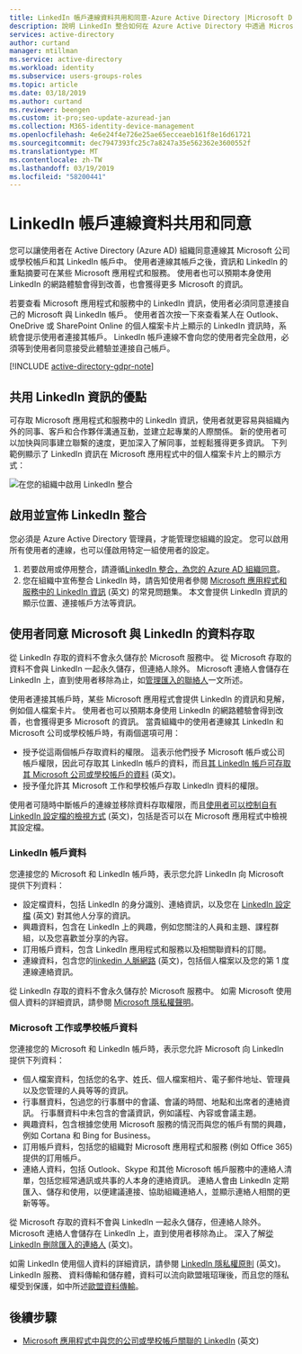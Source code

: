 ```yaml
---
title: LinkedIn 帳戶連線資料共用和同意-Azure Active Directory |Microsoft Docs
description: 說明 LinkedIn 整合如何在 Azure Active Directory 中透過 Microsoft 應用程式共用資料
services: active-directory
author: curtand
manager: mtillman
ms.service: active-directory
ms.workload: identity
ms.subservice: users-groups-roles
ms.topic: article
ms.date: 03/18/2019
ms.author: curtand
ms.reviewer: beengen
ms.custom: it-pro;seo-update-azuread-jan
ms.collection: M365-identity-device-management
ms.openlocfilehash: 4e6e24f4e726e25ae65ecceaeb161f8e16d61721
ms.sourcegitcommit: dec7947393fc25c7a8247a35e562362e3600552f
ms.translationtype: MT
ms.contentlocale: zh-TW
ms.lasthandoff: 03/19/2019
ms.locfileid: "58200441"
---
```

# <a name="linkedin-account-connections-data-sharing-and-consent"></a>LinkedIn 帳戶連線資料共用和同意

您可以讓使用者在 Active Directory (Azure AD) 組織同意連線其 Microsoft 公司或學校帳戶和其 LinkedIn 帳戶中。 使用者連線其帳戶之後，資訊和 LinkedIn 的重點摘要可在某些 Microsoft 應用程式和服務。 使用者也可以預期本身使用 LinkedIn 的網路體驗會得到改善，也會獲得更多 Microsoft 的資訊。

若要查看 Microsoft 應用程式和服務中的 LinkedIn 資訊，使用者必須同意連接自己的 Microsoft 與 LinkedIn 帳戶。 使用者首次按一下來查看某人在 Outlook、OneDrive 或 SharePoint Online 的個人檔案卡片上顯示的 LinkedIn 資訊時，系統會提示使用者連接其帳戶。 LinkedIn 帳戶連線不會向您的使用者完全啟用，必須等到使用者同意接受此體驗並連接自己帳戶。

[!INCLUDE [active-directory-gdpr-note](../../../includes/gdpr-hybrid-note.md)]

## <a name="benefits-of-sharing-linkedin-information"></a>共用 LinkedIn 資訊的優點

可存取 Microsoft 應用程式和服務中的 LinkedIn 資訊，使用者就更容易與組織內外的同事、客戶和合作夥伴溝通互動，並建立起專業的人際關係。 新的使用者可以加快與同事建立聯繫的速度，更加深入了解同事，並輕鬆獲得更多資訊。 下列範例顯示了 LinkedIn 資訊在 Microsoft 應用程式中的個人檔案卡片上的顯示方式：

![在您的組織中啟用 LinkedIn 整合](./media/linkedin-user-consent/display-example.png)

## <a name="enable-and-announce-linkedin-integration"></a>啟用並宣佈 LinkedIn 整合

您必須是 Azure Active Directory 管理員，才能管理您組織的設定。 您可以啟用所有使用者的連線，也可以僅啟用特定一組使用者的設定。

1. 若要啟用或停用整合，請遵循[LinkedIn 整合，為您的 Azure AD 組織同意](linkedin-integration.md)。
2. 您在組織中宣佈整合 LinkedIn 時，請告知使用者參閱 [Microsoft 應用程式和服務中的 LinkedIn 資訊](https://support.office.com/article/about-linkedin-information-and-features-in-microsoft-apps-and-services-dc81cc70-4d64-4755-9f1c-b9536e34d381) (英文) 的常見問題集。 本文會提供 LinkedIn 資訊的顯示位置、連接帳戶方法等資訊。

## <a name="user-consent-for-data-access-in-microsoft-and-linkedin"></a>使用者同意 Microsoft 與 LinkedIn 的資料存取

從 LinkedIn 存取的資料不會永久儲存於 Microsoft 服務中。 從 Microsoft 存取的資料不會與 LinkedIn 一起永久儲存，但連絡人除外。 Microsoft 連絡人會儲存在 LinkedIn 上，直到使用者移除為止，如[管理匯入的聯絡人](https://www.linkedin.com/help/linkedin/answer/43377)一文所述。

使用者連接其帳戶時，某些 Microsoft 應用程式會提供 LinkedIn 的資訊和見解，例如個人檔案卡片。 使用者也可以預期本身使用 LinkedIn 的網路體驗會得到改善，也會獲得更多 Microsoft 的資訊。
當貴組織中的使用者連線其 LinkedIn 和 Microsoft 公司或學校帳戶時，有兩個選項可用：

* 授予從這兩個帳戶存取資料的權限。 這表示他們授予 Microsoft 帳戶或公司帳戶權限，因此可存取其 LinkedIn 帳戶的資料，而且[其 LinkedIn 帳戶可存取其 Microsoft 公司或學校帳戶的資料](https://www.linkedin.com/help/linkedin/answer/84077) (英文)。
* 授予僅允許其 Microsoft 工作和學校帳戶存取 LinkedIn 資料的權限。

使用者可隨時中斷帳戶的連線並移除資料存取權限，而且[使用者可以控制自有 LinkedIn 設定檔的檢視方式](https://www.linkedin.com/help/linkedin/answer/83) (英文)，包括是否可以在 Microsoft 應用程式中檢視其設定檔。

### <a name="linkedin-account-data"></a>LinkedIn 帳戶資料

您連接您的 Microsoft 和 LinkedIn 帳戶時，表示您允許 LinkedIn 向 Microsoft 提供下列資料：

* 設定檔資料，包括 LinkedIn 的身分識別、連絡資訊，以及您在 [LinkedIn 設定檔](https://www.linkedin.com/help/linkedin/answer/15493) (英文) 對其他人分享的資訊。
* 興趣資料，包含在 LinkedIn 上的興趣，例如您關注的人員和主題、課程群組，以及您喜歡並分享的內容。
* 訂用帳戶資料，包含 LinkedIn 應用程式和服務以及相關聯資料的訂閱。 
* 連線資料，包含您的[linkedin 人脈網路](https://www.linkedin.com/help/linkedin/answer/110) (英文)，包括個人檔案以及您的第 1 度連線連絡資訊。

從 LinkedIn 存取的資料不會永久儲存於 Microsoft 服務中。 如需 Microsoft 使用個人資料的詳細資訊，請參閱 [Microsoft 隱私權聲明](https://privacy.microsoft.com/privacystatement/)。

### <a name="microsoft-work-or-school-account-data"></a>Microsoft 工作或學校帳戶資料

您連接您的 Microsoft 和 LinkedIn 帳戶時，表示您允許 Microsoft 向 LinkedIn 提供下列資料：

* 個人檔案資料，包括您的名字、姓氏、個人檔案相片、電子郵件地址、管理員以及您管理的人員等等的資訊。
* 行事曆資料，包過您的行事曆中的會議、會議的時間、地點和出席者的連絡資訊。 行事曆資料中未包含的會議資訊，例如議程、內容或會議主題。
* 興趣資料，包含根據您使用 Microsoft 服務的情況而與您的帳戶有關的興趣，例如 Cortana 和 Bing for Business。
* 訂用帳戶資料，包括您的組織對 Microsoft 應用程式和服務 (例如 Office 365) 提供的訂用帳戶。
* 連絡人資料，包括 Outlook、Skype 和其他 Microsoft 帳戶服務中的連絡人清單，包括您經常通訊或共事的人本身的連絡資訊。 連絡人會由 LinkedIn 定期匯入、儲存和使用，以便建議連接、協助組織連絡人，並顯示連絡人相關的更新等等。

從 Microsoft 存取的資料不會與 LinkedIn 一起永久儲存，但連絡人除外。 Microsoft 連絡人會儲存在 LinkedIn 上，直到使用者移除為止。 深入了解[從 LinkedIn 刪除匯入的連絡人](https://www.linkedin.com/help/linkedin/answer/43377) (英文)。

如需 LinkedIn 使用個人資料的詳細資訊，請參閱 [LinkedIn 隱私權原則](https://www.linkedin.com/legal/privacy-policy) (英文)。 LinkedIn 服務、 資料傳輸和儲存體，資料可以流向歐盟皒玿璅後，而且您的隱私權受到保護，如中所述[歐盟資料傳輸](https://www.linkedin.com/help/linkedin/answer/62533)。

## <a name="next-steps"></a>後續步驟

* [Microsoft 應用程式中與您的公司或學校帳戶關聯的 LinkedIn](https://www.linkedin.com/help/linkedin/answer/84077) (英文)
